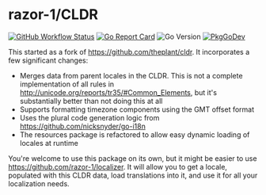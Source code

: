 # razor-1/CLDR

[![GitHub Workflow Status](https://img.shields.io/github/workflow/status/razor-1/cldr/Build?style=flat-square)](https://github.com/razor-1/cldr/actions?query=workflow%3ABuild)
[![Go Report Card](https://goreportcard.com/badge/github.com/razor-1/cldr?style=flat-square)](https://goreportcard.com/report/github.com/razor-1/cldr)
![Go Version](https://img.shields.io/badge/go%20version-%3E=1.15-61CFDD.svg?style=flat-square)
[![PkgGoDev](https://pkg.go.dev/badge/github.com/razor-1/cldr)](https://pkg.go.dev/github.com/razor-1/cldr)


This started as a fork of https://github.com/theplant/cldr. It incorporates a few significant changes:
* Merges data from parent locales in the CLDR. This is not a complete implementation of all rules in 
http://unicode.org/reports/tr35/#Common_Elements, but it's substantially better than not doing this at all
* Supports formatting timezone components using the GMT offset format
* Uses the plural code generation logic from https://github.com/nicksnyder/go-i18n
* The resources package is refactored to allow easy dynamic loading of locales at runtime

You're welcome to use this package on its own, but it might be easier to use https://github.com/razor-1/localizer. It
will allow you to get a locale, populated with this CLDR data, load translations into it, and use it for all your
localization needs. 
